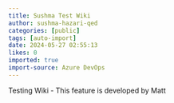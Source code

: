 ```yaml
---
title: Sushma Test Wiki
author: sushma-hazari-qed
categories: [public]
tags: [auto-import]
date: 2024-05-27 02:55:13 
likes: 0
imported: true
import-source: Azure DevOps
---
```


Testing Wiki - This feature is developed by Matt

